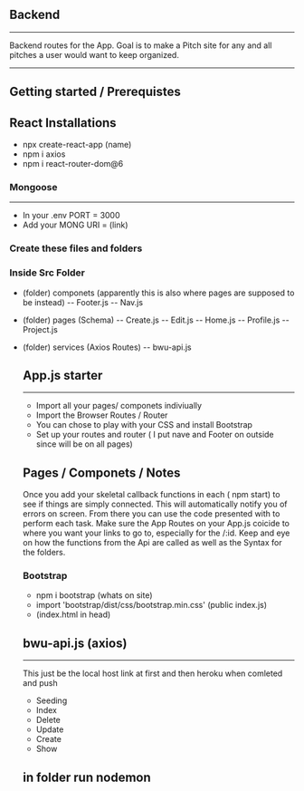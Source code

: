 ## Backend

----------
Backend routes for the App. Goal is to make a Pitch site for any and all pitches a user would want to keep organized.

----------

## Getting started / Prerequistes

## React Installations

- npx create-react-app (name)
- npm i axios
- npm i react-router-dom@6



### Mongoose
-----------
- In your .env PORT = 3000
- Add your MONG URI = (link)




### Create these files and folders

### Inside Src Folder
- (folder) componets (apparently this is also where pages are supposed to be instead)
   -- Footer.js
   -- Nav.js
- (folder) pages (Schema)
    -- Create.js
    -- Edit.js
    -- Home.js
    -- Profile.js
    -- Project.js
- (folder) services (Axios Routes)
  -- bwu-api.js



  ## App.js starter
  -----
  - Import all your pages/ componets indiviually
  - Import the Browser Routes / Router
  - You can chose to play with your CSS and install Bootstrap
  - Set up your routes and router ( I put nave and Footer on outside since will be on all pages)

  ## Pages / Componets / Notes
  Once you add your skeletal callback functions in each ( npm start) to see if things are simply connected. This will automatically notify you of errors on screen.
  From there you can use the code presented with to perform each task. Make sure the App Routes on your App.js coicide to where you want your links to go to, especially for the /:id. 
  Keep and eye on how the functions from the Api are called as well as the Syntax for the folders.


  ### Bootstrap
    - npm i bootstrap (whats on site)
    - import 'bootstrap/dist/css/bootstrap.min.css' (public index.js)
    - <link href="https://cdn.jsdelivr.net/npm/bootstrap@5.2.0/dist/css/bootstrap.min.css" rel="stylesheet"> (index.html in head)


  ## bwu-api.js (axios)
  -----
  This just be the local host link at first and then heroku when comleted and push 

  - Seeding
  - Index
  - Delete
  - Update
  - Create
  - Show


  ## in folder run nodemon